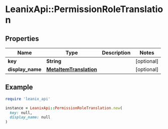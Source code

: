 # LeanixApi::PermissionRoleTranslation

## Properties

| Name | Type | Description | Notes |
| ---- | ---- | ----------- | ----- |
| **key** | **String** |  | [optional] |
| **display_name** | [**MetaItemTranslation**](MetaItemTranslation.md) |  | [optional] |

## Example

```ruby
require 'leanix_api'

instance = LeanixApi::PermissionRoleTranslation.new(
  key: null,
  display_name: null
)
```

